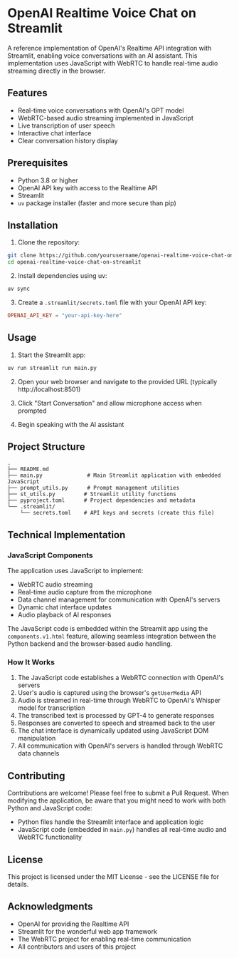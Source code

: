 # OpenAI Realtime Voice Chat on Streamlit

A reference implementation of OpenAI's Realtime API integration with Streamlit, enabling voice conversations with an AI assistant. This implementation uses JavaScript with WebRTC to handle real-time audio streaming directly in the browser.

## Features

- Real-time voice conversations with OpenAI's GPT model
- WebRTC-based audio streaming implemented in JavaScript
- Live transcription of user speech
- Interactive chat interface
- Clear conversation history display

## Prerequisites

- Python 3.8 or higher
- OpenAI API key with access to the Realtime API
- Streamlit
- `uv` package installer (faster and more secure than pip)

## Installation

1. Clone the repository:

```bash
git clone https://github.com/yourusername/openai-realtime-voice-chat-on-streamlit.git
cd openai-realtime-voice-chat-on-streamlit
```

2. Install dependencies using uv:

```bash
uv sync
```

3. Create a `.streamlit/secrets.toml` file with your OpenAI API key:

```toml
OPENAI_API_KEY = "your-api-key-here"
```

## Usage

1. Start the Streamlit app:

```bash
uv run streamlit run main.py
```

2. Open your web browser and navigate to the provided URL (typically http://localhost:8501)

3. Click "Start Conversation" and allow microphone access when prompted

4. Begin speaking with the AI assistant

## Project Structure

```
.
├── README.md
├── main.py              # Main Streamlit application with embedded JavaScript
├── prompt_utils.py      # Prompt management utilities
├── st_utils.py         # Streamlit utility functions
├── pyproject.toml      # Project dependencies and metadata
└── .streamlit/
    └── secrets.toml    # API keys and secrets (create this file)
```

## Technical Implementation

### JavaScript Components

The application uses JavaScript to implement:

- WebRTC audio streaming
- Real-time audio capture from the microphone
- Data channel management for communication with OpenAI's servers
- Dynamic chat interface updates
- Audio playback of AI responses

The JavaScript code is embedded within the Streamlit app using the `components.v1.html` feature, allowing seamless integration between the Python backend and the browser-based audio handling.

### How It Works

1. The JavaScript code establishes a WebRTC connection with OpenAI's servers
2. User's audio is captured using the browser's `getUserMedia` API
3. Audio is streamed in real-time through WebRTC to OpenAI's Whisper model for transcription
4. The transcribed text is processed by GPT-4 to generate responses
5. Responses are converted to speech and streamed back to the user
6. The chat interface is dynamically updated using JavaScript DOM manipulation
7. All communication with OpenAI's servers is handled through WebRTC data channels

## Contributing

Contributions are welcome! Please feel free to submit a Pull Request. When modifying the application, be aware that you might need to work with both Python and JavaScript code:

- Python files handle the Streamlit interface and application logic
- JavaScript code (embedded in `main.py`) handles all real-time audio and WebRTC functionality

## License

This project is licensed under the MIT License - see the LICENSE file for details.

## Acknowledgments

- OpenAI for providing the Realtime API
- Streamlit for the wonderful web app framework
- The WebRTC project for enabling real-time communication
- All contributors and users of this project

